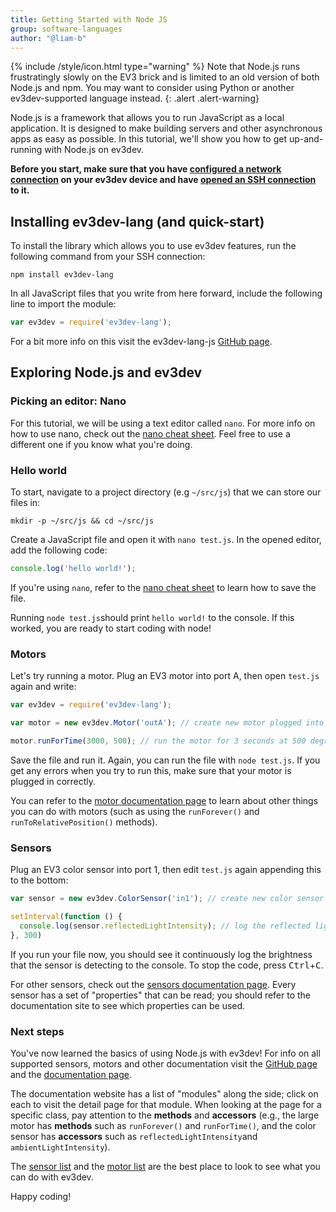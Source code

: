 ```yaml
---
title: Getting Started with Node JS
group: software-languages
author: "@liam-b"
---
```


{% include /style/icon.html type="warning" %}
Note that Node.js runs frustratingly slowly on the EV3 brick and is limited to an old version of both Node.js and npm. You may want to consider using Python or another ev3dev-supported language instead.
{: .alert .alert-warning}

<p class="lead">
Node.js is a framework that allows you to run JavaScript as a local application. It is designed to make building servers and other asynchronous apps as easy as possible. In this tutorial, we'll show you how to get up-and-running with Node.js on ev3dev.
</p>

**Before you start, make sure that you have [configured a network connection](/docs/networking/) on
your ev3dev device and have [opened an SSH connection](/docs/tutorials/connecting-to-ev3dev-with-ssh/) to it.**

## Installing ev3dev-lang (and quick-start)
To install the library which allows you to use ev3dev features, run the following command from your SSH connection:

```shell
npm install ev3dev-lang
```

In all JavaScript files that you write from here forward, include the following line to import the module:
```javascript
var ev3dev = require('ev3dev-lang');
```

For a bit more info on this visit the ev3dev-lang-js [GitHub page](https://github.com/wasabifan/ev3dev-lang-js).

## Exploring Node.js and ev3dev

### Picking an editor: Nano

For this tutorial, we will be using a text editor called `nano`. For more info on how to use nano, check out the [nano cheat sheet](/docs/tutorials/nano-cheat-sheet). Feel free to use a different one if you know what you're doing.

### Hello world
To start, navigate to a project directory (e.g `~/src/js`) that we can store our files in:

```shell
mkdir -p ~/src/js && cd ~/src/js
```

Create a JavaScript file and open it with `nano test.js`. In the opened editor, add the following code:

```javascript
console.log('hello world!');
```

If you're using `nano`, refer to the [nano cheat sheet](/docs/tutorials/nano-cheat-sheet/) to learn how to save the file.

Running `node test.js`should print `hello world!` to the console. If this worked, you are ready to start coding with node!

### Motors
Let's try running a motor. Plug an EV3 motor into port A, then open `test.js` again and write:

```javascript
var ev3dev = require('ev3dev-lang');

var motor = new ev3dev.Motor('outA'); // create new motor plugged into port A called 'motor'

motor.runForTime(3000, 500); // run the motor for 3 seconds at 500 degrees/second
```

Save the file and run it. Again, you can run the file with `node test.js`. If you get any errors when you try to run this, make sure that your motor is plugged in correctly.

You can refer to the [motor documentation page](http://wasabifan.github.io/ev3dev-lang-js/classes/_motors_.motor.html) to learn about other things you can do with motors (such as using the `runForever()` and `runToRelativePosition()` methods).

### Sensors
Plug an EV3 color sensor into port 1, then edit `test.js` again appending this to the bottom:

```javascript
var sensor = new ev3dev.ColorSensor('in1'); // create new color sensor called 'sensor'. in1 refers to port 1

setInterval(function () {
  console.log(sensor.reflectedLightIntensity); // log the reflected light percent of the sensor every 300 milliseconds
}, 300)
```

If you run your file now, you should see it continuously log the brightness that the sensor is detecting to the console. To stop the code, press <kbd>Ctrl</kbd>+<kbd>C</kbd>.

For other sensors, check out the [sensors documentation page](http://wasabifan.github.io/ev3dev-lang-js/modules/_sensors_.html). Every sensor has a set of "properties" that can be read; you should refer to the documentation site to see which properties can be used.

### Next steps
You've now learned the basics of using Node.js with ev3dev! For info on all supported sensors, motors and other documentation visit the [GitHub page](https://github.com/wasabifan/ev3dev-lang-js) and the [documentation page](http://wasabifan.github.io/ev3dev-lang-js).

The documentation website has a list of "modules" along the side; click on each to visit the detail page for that module. When looking at the page for a specific class, pay attention to the **methods** and **accessors** (e.g., the large motor has **methods** such as `runForever()` and `runForTime()`, and the color sensor has **accessors** such as `reflectedLightIntensity`and `ambientLightIntensity`).

The [sensor list](http://docs.ev3dev.org/projects/lego-linux-drivers/en/ev3dev-jessie/sensor_data.html) and the [motor list](http://docs.ev3dev.org/projects/lego-linux-drivers/en/ev3dev-jessie/motor_data.html) are the best place to look to see what you can do with ev3dev.

Happy coding!
